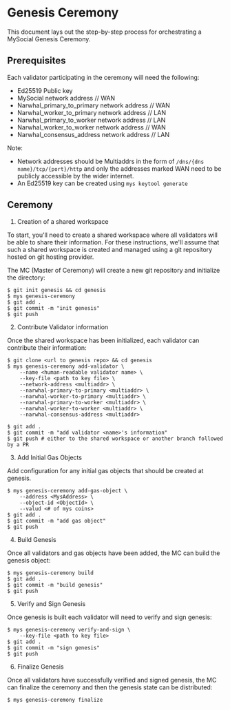 # Genesis Ceremony

This document lays out the step-by-step process for orchestrating a MySocial Genesis Ceremony.

## Prerequisites 

Each validator participating in the ceremony will need the following:

- Ed25519 Public key
- MySocial network address // WAN
- Narwhal_primary_to_primary network address // WAN
- Narwhal_worker_to_primary network address // LAN
- Narwhal_primary_to_worker network address // LAN
- Narwhal_worker_to_worker network address // WAN
- Narwhal_consensus_address network address // LAN

Note:
- Network addresses should be Multiaddrs in the form of `/dns/{dns name}/tcp/{port}/http` and
only the addresses marked WAN need to be publicly accessible by the wider internet.
- An Ed25519 key can be created using `mys keytool generate`

## Ceremony

1. Creation of a shared workspace

To start, you'll need to create a shared workspace where all validators will be able to share their
information. For these instructions, we'll assume that such a shared workspace is created and managed
using a git repository hosted on git hosting provider.

The MC (Master of Ceremony) will create a new git repository and initialize the directory:

```
$ git init genesis && cd genesis
$ mys genesis-ceremony 
$ git add .
$ git commit -m "init genesis"
$ git push
```

2. Contribute Validator information

Once the shared workspace has been initialized, each validator can contribute their information:

```
$ git clone <url to genesis repo> && cd genesis
$ mys genesis-ceremony add-validator \
    --name <human-readable validator name> \
    --key-file <path to key file> \
    --network-address <multiaddr> \
    --narwhal-primary-to-primary <multiaddr> \
    --narwhal-worker-to-primary <multiaddr> \
    --narwhal-primary-to-worker <multiaddr> \
    --narwhal-worker-to-worker <multiaddr> \
    --narwhal-consensus-address <multiaddr>

$ git add .
$ git commit -m "add validator <name>'s information"
$ git push # either to the shared workspace or another branch followed by a PR
```

3. Add Initial Gas Objects

Add configuration for any initial gas objects that should be created at genesis.

```
$ mys genesis-ceremony add-gas-object \
    --address <MysAddress> \
    --object-id <ObjectId> \
    --valud <# of mys coins>
$ git add .
$ git commit -m "add gas object"
$ git push
```

4. Build Genesis

Once all validators and gas objects have been added, the MC can build the genesis object:

```
$ mys genesis-ceremony build
$ git add .
$ git commit -m "build genesis"
$ git push
```

5. Verify and Sign Genesis

Once genesis is built each validator will need to verify and sign genesis:

```
$ mys genesis-ceremony verify-and-sign \
    --key-file <path to key file>
$ git add .
$ git commit -m "sign genesis"
$ git push
```

6. Finalize Genesis

Once all validators have successfully verified and signed genesis, the MC can finalize the ceremony
and then the genesis state can be distributed:

```
$ mys genesis-ceremony finalize
```
